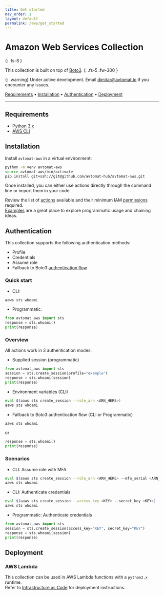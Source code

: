 ```yaml
---
title: Get started
nav_order: 1
layout: default
permalink: /aws/get_started
---
```


# Amazon Web Services Collection
{: .fs-8 }

This collection is built on top of <a href="https://boto3.amazonaws.com/v1/documentation/api/latest/index.html" target="_blank">Boto3</a>.
{: .fs-5 .fw-300 }

{: .warning}
Under active development. Email [dimitar@avtomat.io](mailto:dimitar@avtomat.io) if you encounter any issues.

<p>
   <a href="#requirements">Requirements</a> •
   <a href="#installation">Installation</a> •
   <a href="#authentication">Authentication</a> •
   <a href="#deployment">Deployment</a>
</p>

---

## Requirements

- <a href="https://www.python.org/downloads/" target="_blank">Python 3.x</a>
- <a href="https://docs.aws.amazon.com/cli/latest/userguide/cli-chap-getting-started.html" target="_blank">AWS CLI</a>


## Installation

Install `avtomat-aws` in a virtual environment:

```bash
python -m venv avtomat-aws
source avtomat-aws/bin/activate
pip install git+ssh://git@github.com/avtomat-hub/avtomat-aws.git
```
Once installed, you can either use actions directly through the command line or import them in your code.

Review the list of [actions](/aws/actions) available and their minimum IAM [permissions](/aws/permissions) required.<br/>
[Examples](/aws/examples) are a great place to explore programmatic usage and chaining ideas.


## Authentication
This collection supports the following authentication methods:
- Profile
- Credentials
- Assume role
- Fallback to Boto3 [authentication flow](https://boto3.amazonaws.com/v1/documentation/api/latest/guide/credentials.html)

### Quick start
- CLI:
```bash
aaws sts whoami
```
- Programmatic:
```python
from avtomat_aws import sts
response = sts.whoami()
print(response)
```

### Overview

All actions work in 3 authentication modes:

- Supplied session (programmatic)
```python
from avtomat_aws import sts
session = sts.create_session(profile="example")
response = sts.whoami(session)
print(response)
```
- Environment variables (CLI)
```bash
eval $(aaws sts create_session --role_arn <ARN_HERE>)
aaws sts whoami
```
- Fallback to Boto3 authentication flow (CLI or Programmatic)
```bash
aaws sts whoami
```
or
```python
response = sts.whoami()
print(response)
```

### Scenarios

- CLI: Assume role with MFA
```bash
eval $(aaws sts create_session --role_arn <ARN_HERE> --mfa_serial <ARN_HERE> --mfa_token <CODE_HERE>)
aaws sts whoami
```

- CLI: Authenticate credentials
```bash
eval $(aaws sts create_session --access_key <KEY> --secret_key <KEY>)
aaws sts whoami
```

- Programmatic: Authenticate credentials
```python
from avtomat_aws import sts
session = sts.create_session(access_key="KEY", secret_key="KEY")
response = sts.whoami(session)       
print(response)                      
```


## Deployment

### AWS Lambda
This collection can be used in AWS Lambda functions with a `python3.x` runtime.<br/>
Refer to [Infrastructure as Code](/aws/iac) for deployment instructions.

